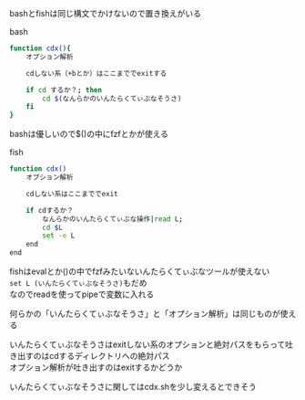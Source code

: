 bashとfishは同じ構文でかけないので置き換えがいる

bash
```sh
function cdx(){
    オプション解析

    cdしない系（+bとか）はここまででexitする

    if cd するか？; then
        cd $(なんらかのいんたらくてぃぶなそうさ)
    fi
}
```
bashは優しいので$()の中にfzfとかが使える

fish
```sh
function cdx()
    オプション解析

    cdしない系はここまででexit

    if cdするか？
        なんらかのいんたらくてぃぶな操作|read L;
        cd $L
        set -e L
    end
end
```
fishはevalとか()の中でfzfみたいないんたらくてぃぶなツールが使えない  
```set L (いんたらくてぃぶなそうさ)```もだめ  
なのでreadを使ってpipeで変数に入れる

何らかの「いんたらくてぃぶなそうさ」と「オプション解析」は同じものが使える

いんたらくてぃぶなそうさはexitしない系のオプションと絶対パスをもらって吐き出すのはcdするディレクトリへの絶対パス  
オプション解析が吐き出すのはexitするかどうか  

いんたらくてぃぶなそうさに関してはcdx.shを少し変えるとできそう


